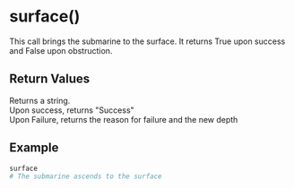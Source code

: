 # surface()

This call brings the submarine to the surface. It returns True upon success and False upon obstruction.  

## Return Values

Returns a string.  
Upon success, returns "Success"  
Upon Failure, returns the reason for failure and the new depth

## Example

```py
surface
# The submarine ascends to the surface
```
